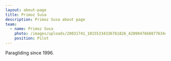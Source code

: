 ```yaml
---
layout: about-page
title: Primoz Susa
description: Primoz Susa about page
team:
  - name: Primoz Susa
    photo: /images/uploads/20031741_10155334336761826_4209047668877634413_n.jpg
    position: Pilot
---
```

Paragliding since 1996.
